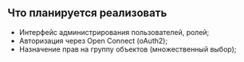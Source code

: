## Что планируется реализовать

* Интерфейс администрирования пользователей, ролей;
* Авторизация через Open Connect (oAuth2);
* Назначение прав на группу объектов (множественный выбор);